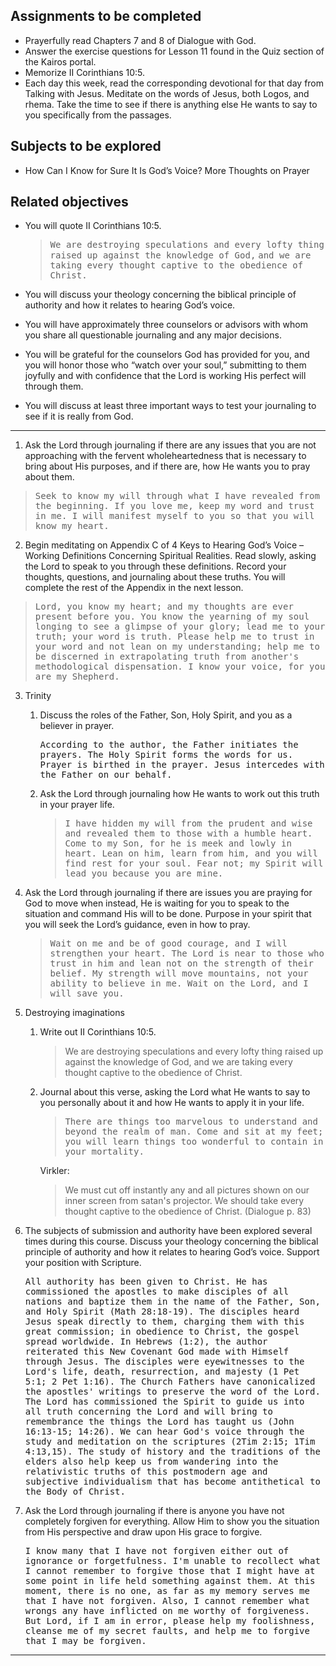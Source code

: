 ---
---

## Assignments to be completed

- Prayerfully read Chapters 7 and 8 of Dialogue with God.
- Answer the exercise questions for Lesson 11 found in the Quiz section of the Kairos portal.
- Memorize II Corinthians 10:5.
- Each day this week, read the corresponding devotional for that day from Talking with Jesus. Meditate on the words of Jesus, both Logos, and rhema. Take the time to see if there is anything else He wants to say to you specifically from the passages.

## Subjects to be explored

- How Can I Know for Sure It Is God’s Voice? More Thoughts on Prayer

## Related objectives

- You will quote II Corinthians 10:5.
  > <samp>We are destroying speculations and every lofty thing raised up against the knowledge of God,</samp>
  <samp>and we are taking every thought captive to the obedience of Christ.</samp>

- You will discuss your theology concerning the biblical principle of authority and how it relates to hearing God’s voice.
- You will have approximately three counselors or advisors with whom you share all questionable journaling and any major decisions.
- You will be grateful for the counselors God has provided for you, and you will honor those who “watch over your soul,” submitting to them joyfully and with confidence that the Lord is working His perfect will through them.
- You will discuss at least three important ways to test your journaling to see if it is really from God.

<hr class='section' />

1. Ask the Lord through journaling if there are any issues that you are not approaching with the fervent wholeheartedness that is necessary to bring about His purposes, and if there are, how He wants you to pray about them.

  > <samp>Seek to know my will through what I have revealed from the beginning. If you love me, keep my word and trust in me. I will manifest myself to you so that you will know my heart.</samp>

2. Begin meditating on Appendix C of 4 Keys to Hearing God’s Voice – Working Definitions Concerning Spiritual Realities. Read slowly, asking the Lord to speak to you through these definitions. Record your thoughts, questions, and journaling about these truths. You will complete the rest of the Appendix in the next lesson.

  > <samp>Lord, you know my heart; and my thoughts are ever present before you. You know the yearning of my soul longing to see a glimpse of your glory; lead me to your truth; your word is truth. Please help me to trust in your word and not lean on my understanding; help me to be discerned in extrapolating truth from another's methodological dispensation. I know your voice, for you are my Shepherd.</samp>

3. Trinity
   1. Discuss the roles of the Father, Son, Holy Spirit, and you as a believer in prayer.

      <samp>According to the author, the Father initiates the prayers. The Holy Spirit forms the words for us. Prayer is birthed in the prayer. Jesus intercedes with the Father on our behalf.</samp>

   2. Ask the Lord through journaling how He wants to work out this truth in your prayer life.

      > <samp>I have hidden my will from the prudent and wise and revealed them to those with a humble heart. Come to my Son, for he is meek and lowly in heart. Lean on him, learn from him, and you will find rest for your soul. Fear not; my Spirit will lead you because you are mine.</samp>

4. Ask the Lord through journaling if there are issues you are praying for God to move when instead, He is waiting for you to speak to the situation and command His will to be done. Purpose in your spirit that you will seek the Lord’s guidance, even in how to pray.

   > <samp>Wait on me and be of good courage, and I will strengthen your heart. The Lord is near to those who trust in him and lean not on the strength of their belief. My strength will move mountains, not your ability to believe in me. Wait on the Lord, and I will save you.</samp>

5. Destroying imaginations

   1. Write out II Corinthians 10:5.

      > We are destroying speculations and every lofty thing raised up against the knowledge of God, and we are taking every thought captive to the obedience of Christ.

   2. Journal about this verse, asking the Lord what He wants to say to you personally about it and how He wants to apply it in your life.

      > <samp>There are things too marvelous to understand and beyond the realm of man. Come and sit at my feet; you will learn things too wonderful to contain in your mortality.</samp>

      Virkler:

      > We must cut off instantly any and all pictures shown on our inner screen from satan's projector. We should take every thought captive to the obedience of Christ. (Dialogue p. 83)

6. The subjects of submission and authority have been explored several times during this course. Discuss your theology concerning the biblical principle of authority and how it relates to hearing God’s voice. Support your position with Scripture.

   <samp>All authority has been given to Christ. He has commissioned the apostles to make disciples of all nations and baptize them in the name of the Father, Son, and Holy Spirit (Math 28:18-19). The disciples heard Jesus speak directly to them, charging them with this great commission; in obedience to Christ, the gospel spread worldwide. In Hebrews (1:2), the author reiterated this New Covenant God made with Himself through Jesus. The disciples were eyewitnesses to the Lord's life, death, resurrection, and majesty (1 Pet 5:1; 2 Pet 1:16). The Church Fathers have canonicalized the apostles' writings to preserve the word of the Lord. The Lord has commissioned the Spirit to guide us into all truth concerning the Lord and will bring to remembrance the things the Lord has taught us (John 16:13-15; 14:26). We can hear God's voice through the study and meditation on the scriptures (2Tim 2:15; 1Tim 4:13,15). The study of history and the traditions of the elders also help keep us from wandering into the relativistic truths of this postmodern age and subjective individualism that has become antithetical to the Body of Christ.</samp>

7. Ask the Lord through journaling if there is anyone you have not completely forgiven for everything. Allow Him to show you the situation from His perspective and draw upon His grace to forgive.

   <samp>I know many that I have not forgiven either out of ignorance or forgetfulness. I'm unable to recollect what I cannot remember to forgive those that I might have at some point in life held something against them. At this moment, there is no one, as far as my memory serves me that I have not forgiven. Also, I cannot remember what wrongs any have inflicted on me worthy of forgiveness. But Lord, if I am in error, please help my foolishness, cleanse me of my secret faults, and help me to forgive that I may be forgiven.</samp>

<hr class='logo' />